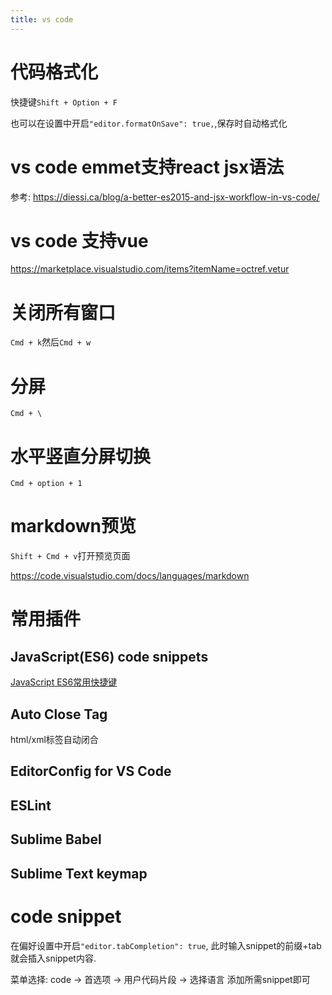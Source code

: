 ```yaml
---
title: vs code
---
```


# 代码格式化

快捷键`Shift + Option + F`

也可以在设置中开启`"editor.formatOnSave": true,`,保存时自动格式化

# vs code emmet支持react jsx语法

参考: https://diessi.ca/blog/a-better-es2015-and-jsx-workflow-in-vs-code/

# vs code 支持vue

https://marketplace.visualstudio.com/items?itemName=octref.vetur

# 关闭所有窗口

`Cmd + k`然后`Cmd + w`

# 分屏

`Cmd + \`

# 水平竖直分屏切换

`Cmd + option + 1`

# markdown预览

`Shift + Cmd + v`打开预览页面

https://code.visualstudio.com/docs/languages/markdown


# 常用插件

## JavaScript(ES6) code snippets

[JavaScript ES6常用快捷键][1]

## Auto Close Tag

html/xml标签自动闭合

## EditorConfig for VS Code

## ESLint

## Sublime Babel

## Sublime Text keymap



# code snippet

在偏好设置中开启`"editor.tabCompletion": true`, 此时输入snippet的前缀+tab就会插入snippet内容.

菜单选择: code -> 首选项 -> 用户代码片段 -> 选择语言 添加所需snippet即可


[1]: https://marketplace.visualstudio.com/items?itemName=xabikos.JavaScriptSnippets

